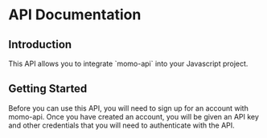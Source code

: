 <body>
  <h1>API Documentation</h1>

  <h2>Introduction</h2>
  <p>This API allows you to integrate `momo-api` into your Javascript project.</p>

  <h2>Getting Started</h2>
  <p>Before you can use this API, you will need to sign up for an account with momo-api. Once you have created an account, you will be given an API key and other credentials that you will need to authenticate with the API.</p>

</body>
